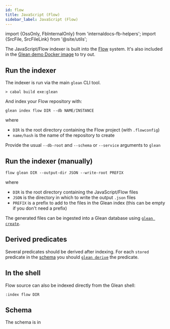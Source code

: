 ```yaml
---
id: flow
title: JavaScript (Flow)
sidebar_label: JavaScript (Flow)
---
```


import {OssOnly, FbInternalOnly} from 'internaldocs-fb-helpers';
import {SrcFile, SrcFileLink} from '@site/utils';

The JavaScript/Flow indexer is built into the
[Flow](https://flow.org/) system.  It's also included
in the [Glean demo Docker image](../trying.md) to try out.

## Run the indexer

The indexer is run via the main `glean` CLI tool.

```
> cabal build exe:glean
```

And index your Flow repository with:
```
glean index flow DIR --db NAME/INSTANCE
```

where

* `DIR` is the root directory containing the Flow project (with `.flowconfig`)
* `name/hash` is the name of the repository to create

Provide the usual `--db-root` and `--schema` or `--service` arguments
to `glean`

## Run the indexer (manually)

```
flow glean DIR --output-dir JSON --write-root PREFIX
```

where

* `DIR` is the root directory containing the JavaScript/Flow files
* `JSON` is the directory in which to write the output `.json` files
* `PREFIX` is a prefix to add to the files in the Glean index (this
  can be empty if you don't need a prefix)

The generated files can be ingested into a Glean database using [`glean create`](../cli.md#glean-create).

## Derived predicates

Several predicates should be derived after indexing. For each `stored` predicate in the [schema](#schema) you should [`glean derive`](../cli.md#glean-derive) the predicate.

## In the shell

Flow source can also be indexed directly from the Glean shell:

```
:index flow DIR
```

## Schema

The schema is in <SrcFile file="glean/schema/source/flow.angle" />
